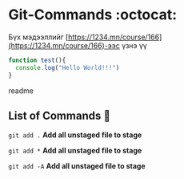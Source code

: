 # Git-Commands :octocat:

Бүх мэдээллийг [https://1234.mn/course/166](https://1234.mn/course/166)-ээс үзнэ үү

```javascript
function test(){
  console.log("Hello World!!!")
}
```

readme


## List of Commands 🎇


`git add .` **Add all unstaged file to stage**  

`git add *` **Add all unstaged file to stage**  

`git add -A` **Add all unstaged file to stage**  
